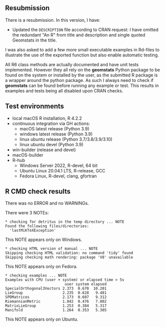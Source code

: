 ## Resubmission

There is a resubmission. In this version, I have:

- Updated the `DESCRIPTION` file according to CRAN request: I have omitted the
redundant "An R" from title and description and single quoted Geomstats in the
title.

I was also asked to add a few more small executable examples in Rd-files to
illustrate the use of the exported function but also enable automatic testing.

All R6 class methods are actually documented and have unit tests implemented.
However they all rely on the **geomstats** Python package to be found on the
system or installed by the user, as the submitted R package is a wrapper around
the python package. As such I always need to check if **geomstats** can be found
before running any example or test. This results in examples and tests being all
disabled upon CRAN checks.

## Test environments

- local macOS R installation, R 4.2.2
- continuous integration via GH actions:
    - macOS latest release (Python 3.9)
    - windows latest release (Python 3.9)
    - linux ubuntu release (Python 3.7/3.8/3.9/3.10)
    - linux ubuntu devel (Python 3.9)
- win-builder (release and devel)
- macOS-builder
- R-hub
    - Windows Server 2022, R-devel, 64 bit
    - Ubuntu Linux 20.04.1 LTS, R-release, GCC
    - Fedora Linux, R-devel, clang, gfortran

## R CMD check results

There was no ERROR and no WARNINGs.

There were 3 NOTEs:

    * checking for detritus in the temp directory ... NOTE
    Found the following files/directories:
      'lastMiKTeXException'

This NOTE appears only on Windows.

    * checking HTML version of manual ... NOTE
    Skipping checking HTML validation: no command 'tidy' found
    Skipping checking math rendering: package 'V8' unavailable

This NOTE appears only on Fedora.

    * checking examples ... NOTE
    Examples with CPU (user + system) or elapsed time > 5s
                               user system elapsed
    SpecialOrthogonal3Vectors 2.373  0.670  10.201
    LieGroup                  2.235  0.628   9.481
    SPDMatrices               2.173  0.607   9.312
    RiemannianMetric          1.842  0.476   7.802
    MatrixLieGroup            1.253  0.384   5.317
    Manifold                  1.264  0.353   5.305

This NOTE appears only on Ubuntu.
